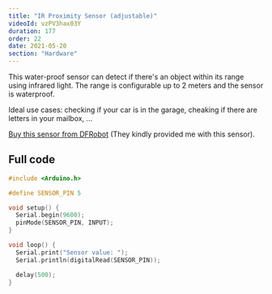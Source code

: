 ```yaml
---
title: "IR Proximity Sensor (adjustable)"
videoId: vzPV3hax03Y
duration: 177
order: 22
date: 2021-05-20
section: "Hardware"
---
```


This water-proof sensor can detect if there's an object within its range using infrared light. The range is configurable up to 2 meters and the sensor is waterproof.

Ideal use cases: checking if your car is in the garage, cheaking if there are letters in your mailbox, ...

[Buy this sensor from DFRobot](https://www.dfrobot.com/product-1653.html?tracking=6099f25f89161) (They kindly provided me with this sensor).

## Full code

```cpp
#include <Arduino.h>

#define SENSOR_PIN 5

void setup() {
  Serial.begin(9600);
  pinMode(SENSOR_PIN, INPUT);
}

void loop() {
  Serial.print("Sensor value: ");
  Serial.println(digitalRead(SENSOR_PIN));

  delay(500);
}
```
